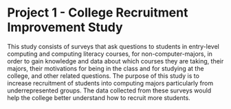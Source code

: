 # Project 1 - College Recruitment Improvement Study
This study consists of surveys that ask questions to students in entry-level computing and computing literacy courses, for non-computer-majors, in order to gain knowledge and data about which courses they are taking, their majors, their motivations for being in the class and for studying at the college, and other related questions. The purpose of this study is to increase recruitment of students into computing majors particularly from underrepresented groups. The data collected from these surveys would help the college better understand how to recruit more students.
